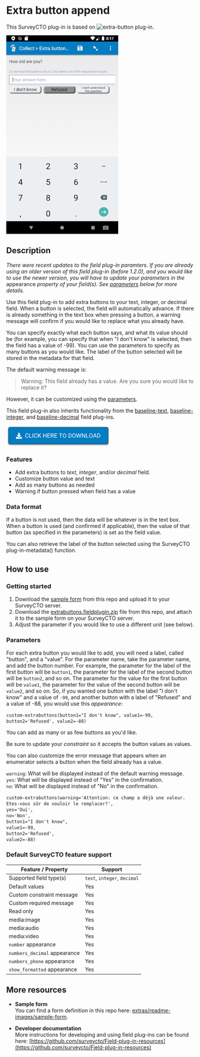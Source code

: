 # Extra button append

This SurveyCTO plug-in is based on ![extra-button plug-in](https://github.com/surveycto/extra-buttons).


![Category buttons](extras/readme-images/extra-buttons.png)


## Description

*There were recent updates to the field plug-in paramters. If you are already using an older version of this field plug-in (before 1.2.0), and you would like to use the newer version, you will have to update your parameters in the* appearance *property of your field(s). See [parameters](#parameters) below for more details.*

Use this field plug-in to add extra buttons to your text, integer, or decimal field. When a button is selected, the field will automatically advance. If there is already something in the text box when pressing a button, a warning message will confirm if you would like to replace what you already have.

You can specify exactly what each button says, and what its value should be (for example, you can specify that when "I don't know" is selected, then the field has a value of -99). You can use the parameters to specify as many buttons as you would like. The label of the button selected will be stored in the metadata for that field.

The default warning message is:
>Warning: This field already has a value. Are you sure you would like to replace it?

However, it can be customized using the [parameters](#parameters).

This field plug-in also inherits functionality from the [baseline-text](https://github.com/surveycto/baseline-text), [baseline-integer](https://github.com/surveycto/baseline-integer), and [baseline-decimal](https://github.com/surveycto/baseline-decimal) field plug-ins.

[![Download now](extras/readme-images/download-button.png)](https://github.com/surveycto/extra-buttons/raw/master/extrabuttons.fieldplugin.zip)

### Features

* Add extra buttons to *text*, *integer*, and/or *decimal* field.
* Customize button value and text
* Add as many buttons as needed
* Warning if button pressed when field has a value

### Data format

If a button is not used, then the data will be whatever is in the text box. When a button is used (and confirmed if applicable), then the value of that button (as specified in the parameters) is set as the field value.

You can also retrieve the label of the button selected using the SurveyCTO plug-in-metadata() function.

## How to use

### Getting started

1. Download the [sample form](extras/readme-images/sample-form) from this repo and upload it to your SurveyCTO server.
1. Download the [extrabuttons.fieldplugin.zip](https://github.com/surveycto/extra-buttons/raw/master/extrabuttons.fieldplugin.zip) file from this repo, and attach it to the sample form on your SurveyCTO server.
1. Adjust the parameter if you would like to use a different unit (see below).

### Parameters

For each extra button you would like to add, you will need a label, called "button", and a "value". For the parameter name, take the parameter name, and add the button number. For example, the parameter for the label of the first button will be `button1`, the parameter for the label of the second button will be `button2`, and so on. The parameter for the value for the first button will be `value1`, the parameter for the value of the second button will be `value2`, and so on. So, if you wanted one button with the label "I don't know" and a value of `-99`, and another button with a label of "Refused" and a value of -88, you would use this *appearance*:

    custom-extrabuttons(button1="I don't know", value1=-99, button2='Refused', value2=-88)

You can add as many or as few buttons as you'd like.

Be sure to update your *constraint* so it accepts the button values as values.

You can also customize the error message that appears when an enumerator selects a button when the field already has a value.

`warning`: What will be displayed instead of the default warning message.<br>
`yes`: What will be displayed instead of "Yes" in the confirmation.<br>
`no`: What will be displayed instead of "No" in the confirmation.

    custom-extrabuttons(warning='Attention: ce champ a déjà une valeur. Etes-vous sûr de vouloir le remplacer?',
    yes='Oui',
    no='Non',
    button1="I don't know",
    value1=-99,
    button2='Refused',
    value2=-88)

### Default SurveyCTO feature support

| Feature / Property | Support |
| --- | --- |
| Supported field type(s) | `text`, `integer`, `decimal`|
| Default values | Yes |
| Custom constraint message | Yes |
| Custom required message | Yes |
| Read only | Yes |
| media:image | Yes |
| media:audio | Yes |
| media:video | Yes |
| `number` appearance | Yes |
| `numbers_decimal` appearance | Yes |
| `numbers_phone` appearance | Yes |
| `show_formatted` appearance | Yes |

## More resources

* **Sample form**  
You can find a form definition in this repo here: [extras/readme-images/sample-form](extras/readme-images/sample-form).

* **Developer documentation**  
More instructions for developing and using field plug-ins can be found here: [https://github.com/surveycto/Field-plug-in-resources](https://github.com/surveycto/Field-plug-in-resources)

